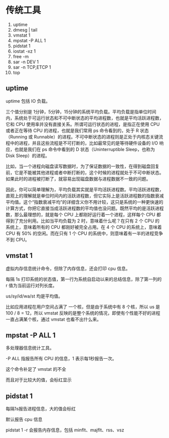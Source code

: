 # 传统工具

1. uptime
2. dmesg | tail
3. vmstat 1
4. mpstat -P ALL 1
5. pidstat 1
6. iostat -xz 1
7. free -m
8. sar -n DEV 1
9. sar -n TCP,ETCP 1
10. top



## uptime

uptime 包括 IO 负载。

三个值分别是 1分钟，5分钟，15分钟的系统平均负载。平均负载是指单位时间内，系统处于可运行状态和不可中断状态的平均进程数，也就是平均活跃进程数，它和 CPU 使用率并没有直接关系。所谓可运行状态的进程，是指正在使用 CPU 或者正在等待 CPU 的进程，也就是我们常用 ps 命令看到的，处于 R 状态（Running 或 Runnable）的进程。不可中断状态的进程则是正处于内核态关键流程中的进程，并且这些流程是不可打断的，比如最常见的是等待硬件设备的 I/O 响应，也就是我们在 ps 命令中看到的 D 状态（Uninterruptible Sleep，也称为 Disk Sleep）的进程。



比如，当一个进程向磁盘读写数据时，为了保证数据的一致性，在得到磁盘回复前，它是不能被其他进程或者中断打断的，这个时候的进程就处于不可中断状态。如果此时的进程被打断了，就容易出现磁盘数据与进程数据不一致的问题。



因此，你可以简单理解为，平均负载其实就是平均活跃进程数。平均活跃进程数，直观上的理解就是单位时间内的活跃进程数，但它实际上是活跃进程数的指数衰减平均值。这个“指数衰减平均”的详细含义你不用计较，这只是系统的一种更快速的计算方式，你把它直接当成活跃进程数的平均值也没问题。既然平均的是活跃进程数，那么最理想的，就是每个 CPU 上都刚好运行着一个进程，这样每个 CPU 都得到了充分利用。比如当平均负载为 2 时，意味着什么呢？在只有 2 个 CPU 的系统上，意味着所有的 CPU 都刚好被完全占用。在 4 个 CPU 的系统上，意味着 CPU 有 50% 的空闲。而在只有 1 个 CPU 的系统中，则意味着有一半的进程竞争不到 CPU。



## vmstat 1

虚拟内存信息统计命令，但除了内存信息，还会打印 cpu 信息。

每隔 1s 打印系统的状态值，第一行为系统自启动以来的总结信息，除了第一列的 r 值为当前运行对列长度。

us/sy/id/wa/st 均是平均值。

比如应用进程在用户空间占满了 一个核，但是由于系统中有 8 个核，所以 us 是 100 / 8 = 12，所以 vmstat 反映的是整个系统的情况，即使有个性能不好的进程一直占满某个核，通过 vmstat 也看不出什么来。



## mpstat -P ALL 1

多处理器信息统计工具。

-P ALL 指报告所有 CPU 的信息，1 表示每1秒报告一次。

这个命令补足了 vmstat 的不全

而且对于比较大的值，会标红显示



## pidstat 1

每隔1s报告进程信息，大的值会标红

默认报告 cpu 信息

pidstat 1 -r 会报告内存信息，包括 minflt、majflt、rss、vsz

